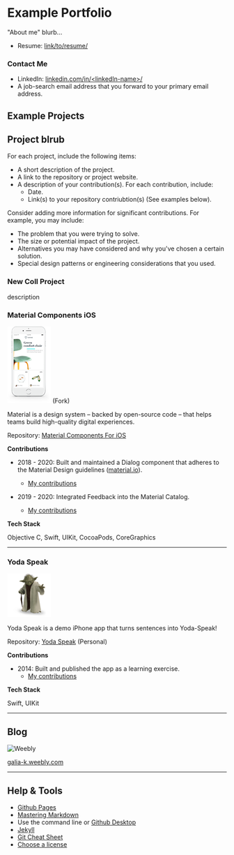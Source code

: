 # Example Portfolio

"About me" blurb...

* Resume: [link/to/resume/](http://link/to/resume/)

### Contact Me

* LinkedIn: [linkedin.com/in/&lt;linkedIn-name&gt;/](http://linkedin.com/in/&lt;linkedIn-name&gt;/) 
* A job-search email address that you forward to your primary email address.

## Example Projects

## Project blrub

For each project, include the following items:
   * A short description of the project.
   * A link to the repository or project website.
   * A description of your contribution(s). For each contribution, include:
      * Date.
      * Link(s) to your repository contriubtion(s) (See examples below).

Consider adding more information for significant contributions. For example, you may include:
   * The problem that you were trying to solve.
   * The size or potential impact of the project.
   * Alternatives you may have considered and why you've chosen a certain solution.
   * Special design patterns or engineering considerations that you used.

### New Coll Project

description

### Material Components iOS

![Material Components iOS](https://github.com/galiak11/galiak11.github.io/blob/master/assets/MaterialComponents.png) (Fork)

Material is a design system – backed by open-source code – that helps teams build high-quality digital experiences.

Repository: [Material Components For iOS](https://github.com/galiak11/material-components-ios)

__Contributions__

* 2018 - 2020: Built and maintained a Dialog component that adheres to the Material Design guidelines ([material.io](https://material.io/)). 
   * [My contributions](https://github.com/material-components/material-components-ios/pulls?q=author%3Agaliak11+%5BDialogs%5D)

* 2019 - 2020: Integrated Feedback into the Material Catalog. 
   * [My contributions](https://github.com/material-components/material-components-ios/pulls?q=author%3Agaliak11+%5BCatalog%5D)

__Tech Stack__

Objective C, Swift, UIKit, CocoaPods, CoreGraphics

---

### Yoda Speak

![Yoda](https://github.com/galiak11/galiak11.github.io/blob/master/assets/Yoda.png)

Yoda Speak is a demo iPhone app that turns sentences into Yoda-Speak!

Repository: [Yoda Speak](https://github.com/galiak11/YodaSpeak) (Personal)

__Contributions__
 
* 2014: Built and published the app as a learning exercise. 
   * [My contributions](https://github.com/galiak11/YodaSpeak/commits/master)

__Tech Stack__

Swift, UIKit

---

## Blog

![Weebly](https://galia-k.weebly.com/uploads/5/0/7/3/50735103/4029153.png?154)

[galia-k.weebly.com](https://galia-k.weebly.com/)

---

## Help & Tools

* [Github Pages](https://pages.github.com)
* [Mastering Markdown](https://guides.github.com/features/mastering-markdown/)
* Use the command line or [Github Desktop](https://desktop.github.com/)
* [Jekyll](https://jekyllrb.com/)
* [Git Cheat Sheet](https://github.github.com/training-kit/downloads/github-git-cheat-sheet/)
* [Choose a license](https://choosealicense.com/)

